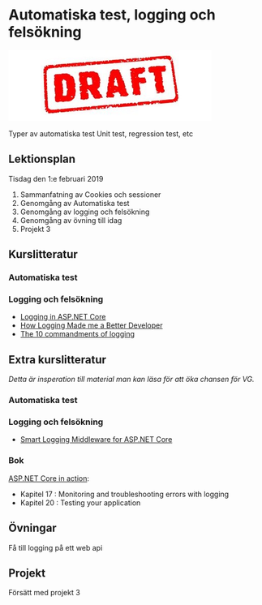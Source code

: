 # Automatiska test, logging och felsökning

![Draft](draft.jpg)

Typer av automatiska test
Unit test, regression test,  etc

## Lektionsplan
Tisdag den 1:e februari 2019

1. Sammanfatning av Cookies och sessioner 
1. Genomgång av Automatiska test
1. Genomgång av logging och felsökning
1. Genomgång av övning till idag
1. Projekt 3

## Kurslitteratur
### Automatiska test

### Logging och felsökning
* [Logging in ASP.NET Core](https://docs.microsoft.com/en-us/aspnet/core/fundamentals/logging/?tabs=aspnetcore2x)
* [How Logging Made me a Better Developer](http://vasir.net/blog/development/how-logging-made-me-a-better-developer)
* [The 10 commandments of logging](http://www.masterzen.fr/2013/01/13/the-10-commandments-of-logging/)

## Extra kurslitteratur
*Detta är insperation till material man kan läsa för att öka chansen för VG.*
### Automatiska test
### Logging och felsökning
* [Smart Logging Middleware for ASP.NET Core](https://blog.getseq.net/smart-logging-middleware-for-asp-net-core/)

### Bok
[ASP.NET Core in action](book.md):
- Kapitel 17 : Monitoring and troubleshooting errors with logging
- Kapitel 20 : Testing your application

## Övningar
Få till logging på ett web api

## Projekt
Försätt med projekt 3